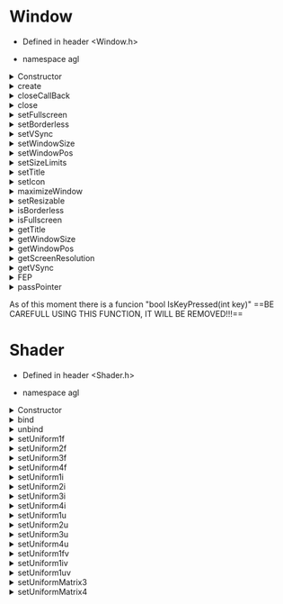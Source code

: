 # Window

- Defined in header <Window.h>

- namespace agl

<details>
<summary>Constructor</summary>

##### Parameters: 
- unsigned int width: screen width
- unsigned int height: screen height
- std::string title: screen title
#####  Return:
- none
</details>

<details>
<summary>create</summary>

##### Parameters: 
- none
#####  Return:
- none
#####  Descrption:
Creates the window and initializes GLAD. This funcion must be called before being able to do any sort of interaction with the window.
</details>

<details>
<summary>closeCallBack</summary>

##### Parameters: 
- none
#####  Return:
- bool
#####  Descrption:
Returns the state of close flag.
</details>
		
<details>
<summary>close</summary>

##### Parameters: 
- none
##### Return:
- none
##### Descrption:
Sets the close flag.
</details>

<details>
<summary>setFullscreen</summary>

##### Parameters: 
- bool fullscreen
##### Return:
- none
##### Descrption:
Sets the window to:
- fullscreen if "fullscreen" is true.
- windowed if "fullscreen" is false.
</details>

<details>
<summary>setBorderless</summary>

##### Parameters: 
- bool borderless
##### Return:
- none
##### Descrption:
Sets the window to:
- borderless fullscreen if "borderless" is true.
- windowed if "borderless" is false.
!This funcion isin't fully implemented. It doesn't make the window cover os taskbar.
</details>

<details>
<summary>setVSync</summary>

##### Parameters: 
- bool vsync
##### Return:
- none
##### Descrption:
Sets the VSync to the value specified by "vsync". On by default.
</details>

<details>
<summary>setWindowSize</summary>

##### Parameters: 
- unsigned int width
- unsigned int height
##### Return:
- none
##### Descrption:
Sets the window size to the parameters specified in "width" and "height".

#### setWindowSize

##### Parameters: 
- glm::uvec2 dims
##### Return:
- none
##### Descrption:
Sets the window size to the parameters specified in "dims".
</details>

<details>
<summary>setWindowPos</summary>

##### Parameters: 
- unsigned int x
- unsigned int y
##### Return:
- none
##### Descrption:
Sets the window position to the parameters specified in "x" and "y". {0, 0} is the top left corner

#### setWindowPos

##### Parameters: 
- glm::uvec2 pos
##### Return:
- none
##### Descrption:
Sets the window position to the parameters specified in "pos". {0, 0} is the top left corner
</details>

<details>
<summary>setSizeLimits</summary>

##### Parameters: 
- unsigned int minW
- unsigned int minH
- unsigned int maxW
- unsigned int maxH
##### Return:
- none
##### Descrption:
Makes the window unable to be resized to a size smaller than specified by "minW" and "minH" and bigger than specified by "maxW" and "maxH".
This limit will still apply when trying to maximise the window (including putting it in borderless fulscreen mode)!

#### setSizeLimits

##### Parameters: 
- glm::uvec2 minDims
- glm::uvec2 maxDims
##### Return:
- none
##### Descrption:
Makes the window unable to be resized to a size smaller than specified by "minDims" and bigger than specified by "maxDims".
This limit will still apply when trying to maximise the window (including putting it in borderless fulscreen mode)!
</details>

<details>
<summary>setTitle</summary>

##### Parameters: 
- std::string title
##### Return:
- none
##### Descrption:
Sets the window title to one specified in "title".
</details>

<details>
<summary>setIcon</summary>

##### Parameters: 
- std::string icon
- std::string icon_small
##### Return:
- null
##### Descrption:
Sets the window icon to the image being located in the localization specified in "icon" and "icon_small".
For details why two images are an option see GLFW Documentation
The image data is 32-bit, little-endian, non-premultiplied RGBA, i.e. eight bits per channel with the red channel first. The pixels are arranged canonically as sequential rows starting from the top##left corner.

#### setIcon

##### Parameters: 
- none
##### Return:
- none
##### Descrption:
Sets the window icon to the Windows default icon.
</details>
	
<details>
<summary>maximizeWindow</summary>

##### Parameters: 
- bool maximize
##### Return:
- none
##### Descrption:
Sets the window to:
- maximized if "maximize" is true.
- windowed if "maximize" is false.
</details>
	
<details>
<summary>setResizable</summary>

##### Parameters: 
- bool resizable
##### Return:
- none
##### Descrption:
- Allows windows resizeing if "resizable" is true.
- Disallows windows resizeing if "resizable" is false.
</details>

<details>
<summary>isBorderless</summary>

##### Parameters: 
- none
##### Return:
- bool
##### Descrption:
Return true is window is in borderless fullscreen, false otherwise.
</details>

<details>	
<summary>isFullscreen</summary>

##### Parameters: 
- none
##### Return:
- bool
##### Descrption:
Return true is window is in fullscreen, false otherwise.
</details>
	
<details>
<summary>getTitle</summary>

##### Parameters: 
- none
##### Return:
- std::string
##### Descrption:
Return the currnet window title.
</details>

<details>
<summary>getWindowSize</summary>

##### Parameters: 
- int& width
- int& height
##### Return:
- none
##### Descrption:
Puts the current window width into "width" and current window height into "height".
</details>

<details>
<summary>getWindowPos</summary>

##### Parameters: 
- int& x
- int& y
##### Return:
- none
##### Descrption:
Puts the current window x coordinate into "x" and current window y coordinate into "y" {0, 0} being the top left corner.
</details>

<details>
<summary>getScreenResolution</summary>

##### Parameters: 
- int& width
- int& height
##### Return:
- none
##### Descrption:
Puts the primary monitor's resolution into "witdh" and "height".
</details>

<details>
<summary>getVSync</summary>

##### Parameters: 
- none
##### Return:
- bool
##### Descrption:
Returns true if VSync is on, false otherwise.
</details>

<details>
<summary>FEP</summary> 

(Frame End Point)

##### Parameters: 
- none
##### Return:
- none
##### Descrption:
This funcion marks the end of rendering frame and should be put at the end of rendering loop.
</details>

<details>
<summary>passPointer</summary>

##### Parameters: 
- none
##### Return:
- GLFWwindow*
##### Descrption:
Returns the pointer to the window. Using this method of interactions with the window is NOT advised.
</details>

As of this moment there is a funcion "bool IsKeyPressed(int key)" 
==BE CAREFULL USING THIS FUNCTION, IT WILL BE REMOVED!!!==

# Shader

- Defined in header <Shader.h>

- namespace agl

<details>
<summary>Constructor</summary>

##### Parameters: 
- std::string filePath
##### Return:
- none
##### Description:
The constructor takes care of compiling, linking and logging errors connected with compilation of the shader program.

#### Constructor

##### Parameters: 
- std::string vertexFilePath
- std::string fragmentFilePath
- std::string geometryFilePath
##### Return:
- none
##### Description:
The constructor takes care of compiling, linking and logging errors connected with compilation of the shader program.
</details>

<details>
<summary>bind</summary>

##### Parameters: 
- none
##### Return:
- none
##### Descrption:
Binds the shader.
</details>

<details>
<summary>unbind</summary>

:Static
##### Parameters: 
- none
##### Return:
- none
##### Descrption:
Unbinds all shaders.
</details>

<details>
<summary>setUniform1f</summary>

##### Parameters: 
- std::string varName
- float v0
##### Return:
- none
##### Descrption:
Sets the shader float uniform with the name of "varName" to the value of "v0".
</details>

<details>
<summary>setUniform2f</summary>

##### Parameters: 
- std::string varName
- float v0
- float v1
##### Return:
- none
##### Descrption:
Sets the shader float2 uniform with the name of "varName" to the value of "v0" and "v1".

#### setUniform2f

##### Parameters: 
- std::string varName
- glm::vec2 v0
##### Return:
- none
##### Descrption:
Sets the shader float2 uniform with the name of "varName" to the value of "v0".
</details>

<details>
<summary>setUniform3f</summary>

##### Parameters: 
- std::string varName
- float v0
- float v1
- float v2
##### Return:
- none
##### Descrption:
Sets the shader float3 uniform with the name of "varName" to the value of "v0", "v1" and "v2".

#### setUniform3f

##### Parameters: 
- std::string varName
- glm::vec3 v0
##### Return:
- none
##### Descrption:
Sets the shader float3 uniform with the name of "varName" to the value of "v0".
</details>

<details>
<summary>setUniform4f</summary>

##### Parameters: 
- std::string varName
- float v0
- float v1
- float v2
- float v3
##### Return:
- none
##### Descrption:
Sets the shader float4 uniform with the name of "varName" to the value of "v0", "v1", "v2" and "v3".

#### setUniform4f

##### Parameters: 
- std::string varName
- glm::vec4 v0
##### Return:
- none
##### Descrption:
Sets the shader float4 uniform with the name of "varName" to the value of "v0".
</details>

<details>
<summary>setUniform1i</summary>

##### Parameters: 
- std::string varName
- int v0
##### Return:
- none
##### Descrption:
Sets the shader int uniform with the name of "varName" to the value of "v0".
</details>

<details>
<summary>setUniform2i</summary>

##### Parameters: 
- std::string varName
- int v0
- int v1
##### Return:
- none
##### Descrption:
Sets the shader int2 uniform with the name of "varName" to the value of "v0" and "v1".

#### setUniform2i

##### Parameters: 
- std::string varName
- glm::ivec2 v0
##### Return:
- none
##### Descrption:
Sets the shader int2 uniform with the name of "varName" to the value of "v0".
</details>

<details>
<summary>setUniform3i</summary>

##### Parameters: 
- std::string varName
- int v0
- int v1
- int v2
##### Return:
- none
##### Descrption:
Sets the shader int3 uniform with the name of "varName" to the value of "v0", "v1" and "v2".

#### setUniform3i

##### Parameters: 
- std::string varName
- glm::ivec3 v0
##### Return:
- none
##### Descrption:
Sets the shader int3 uniform with the name of "varName" to the value of "v0".
</details>

<details>
<summary>setUniform4i</summary>

##### Parameters: 
- std::string varName
- int v0
- int v1
- int v2
- int v3
##### Return:
- none
##### Descrption:
Sets the shader int4 uniform with the name of "varName" to the value of "v0", "v1", "v2", "v3".

#### setUniform4i

##### Parameters: 
- std::string varName
- glm::ivec4 v0
##### Return:
- none
##### Descrption:
Sets the shader int4 uniform with the name of "varName" to the value of "v0".
</details>

<details>
<summary>setUniform1u</summary>

##### Parameters: 
- std::string varName
- unsigned int v0
##### Return:
- none
##### Descrption:
Sets the shader uint uniform with the name of "varName" to the value of "v0".
</details>

<details>
<summary>setUniform2u</summary>

##### Parameters: 
- std::string varName
- unsigned int v0
- unsigned int v1
##### Return:
- none
##### Descrption:
Sets the shader uint2 uniform with the name of "varName" to the value of "v0" and "v1".

#### setUniform2u

##### Parameters: 
- std::string varName
- glm::uvec2 v0
##### Return:
- none
##### Descrption:
Sets the shader uint3 uniform with the name of "varName" to the value of "v0".
</details>

<details>
<summary>setUniform3u</summary>

##### Parameters: 
- std::string varName
- unsigned int v0
- unsigned int v1
- unsigned int v2
##### Return:
- none
##### Descrption:
Sets the shader uint3 uniform with the name of "varName" to the value of "v0", "v1" and "v2".

#### setUniform3u

##### Parameters: 
- std::string varName
- glm::uvec3 v0
##### Return:
- none
##### Descrption:
Sets the shader uint3 uniform with the name of "varName" to the value of "v0".
</details>

<details>
<summary>setUniform4u</summary>

##### Parameters: 
- std::string varName
- unsigned int v0
- unsigned int v1
- unsigned int v2
- unsigned int v3
##### Return:
- none
##### Descrption:
Sets the shader uint4 uniform with the name of "varName" to the value of "v0", "v1", "v2" and "v3".

#### setUniform4u

##### Parameters: 
- std::string varName
- glm::uvec4 v0
##### Return:
- none
##### Descrption:
Sets the shader uint4 uniform with the name of "varName" to the value of "v0".
</details>

<details>
<summary>setUniform1fv</summary>

##### Parameters: 
- std::string varName
- float* ptr
- size_t size
##### Return:
- none
##### Descrption:
Sets the shader float or float{2, 3, 4} array uniform with the name of "varName" to the data specified in the array passed with the "ptr" pointer and size of "size".

#### setUniform1fv

##### Parameters: 
- std::string varName
- std::vector&lt;float&gt; arr
##### Return:
- none
##### Descrption:
Sets the shader float or float{2, 3, 4} array uniform with the name of "varName" to the data specified in the vector "arr".

#### setUniform1fv

##### Parameters: 
- std::string varName
- std::array&lt;float, any&gt; arr
##### Return:
- none
##### Descrption:
Sets the shader float or float{2, 3, 4} array uniform with the name of "varName" to the data specified in the array "arr".
</details>

<details>
<summary>setUniform1iv</summary>

##### Parameters: 
- std::string varName
- int* ptr
- size_t size
##### Return:
- none
##### Descrption:
Sets the shader int or int{2, 3, 4} array uniform with the name of "varName" to the data specified in the array passed with the "ptr" pointer and size of "size".

#### setUniform1iv

##### Parameters: 
- std::string varName
- std::vector&lt;int&gt; arr
##### Return:
- none
##### Descrption:
Sets the shader int or int{2, 3, 4} array uniform with the name of "varName" to the data specified in the vector "arr".

#### setUniform1iv

##### Parameters: 
- std::string varName
- std::array&lt;int, any&gt; arr
##### Return:
- none
##### Descrption:
Sets the shader int or int{2, 3, 4} array uniform with the name of "varName" to the data specified in the array "arr".
</details>

<details>
<summary>setUniform1uv</summary>

##### Parameters: 
- std::string varName
- unsigned int* ptr
- size_t size
##### Return:
- none
##### Descrption:
Sets the shader uint or uint{2, 3, 4} array uniform with the name of "varName" to the data specified in the array passed with the "ptr" pointer and size of "size".

#### setUniform1uv

##### Parameters: 
- std::string varName
- std::vector&lt;unsigned int&gt; arr
##### Return:
- none
##### Descrption:
Sets the shader uint or uint{2, 3, 4} array uniform with the name of "varName" to the data specified in the vector "arr".

#### setUniform1uv

##### Parameters: 
- std::string varName
- std::array&lt;unsigned int, any&gt; arr
##### Return:
- none
##### Descrption:
Sets the shader uint or uint{2, 3, 4} array uniform with the name of "varName" to the data specified in the array "arr".
</details>

<details>
<summary>setUniformMatrix3</summary>

##### Parameters: 
- std::string varName
- glm::mat3 v0
##### Return:
- none
##### Descrption:
Sets the shader matrix(float, 3, 3) uniform with the name of "varName" to the data specified in the array "v0".
</details>

<details>
<summary>setUniformMatrix4</summary>

##### Parameters: 
- std::string varName
- glm::mat4 v0
##### Return:
- none
##### Descrption:
Sets the shader matrix(float, 4, 4) uniform with the name of "varName" to the data specified in the array "v0".
</details>